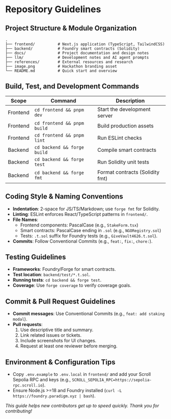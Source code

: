 # Repository Guidelines

## Project Structure & Module Organization

```
.
├── frontend/          # Next.js application (TypeScript, TailwindCSS)
├── backend/           # Foundry smart contracts (Solidity)
├── docs/              # Project documentation and design notes
├── llm/               # Development notes and AI agent prompts
├── references/        # External resources and research
├── image.png          # Hackathon branding asset
└── README.md          # Quick start and overview
```

## Build, Test, and Development Commands

| Scope     | Command                     | Description                           |
|-----------|-----------------------------|---------------------------------------|
| Frontend  | `cd frontend && pnpm dev`   | Start the development server          |
| Frontend  | `cd frontend && pnpm build` | Build production assets               |
| Frontend  | `cd frontend && pnpm lint`  | Run ESLint checks                     |
| Backend   | `cd backend && forge build` | Compile smart contracts               |
| Backend   | `cd backend && forge test`  | Run Solidity unit tests               |
| Backend   | `cd backend && forge fmt`   | Format contracts (Solidity fmt)       |

## Coding Style & Naming Conventions

- **Indentation**: 2-space for JS/TS/Markdown; use `forge fmt` for Solidity.
- **Linting**: ESLint enforces React/TypeScript patterns in `frontend/`.
- **File Names**: 
  - Frontend components: PascalCase (e.g., `StakeForm.tsx`)
  - Smart contracts: PascalCase ending in `.sol` (e.g., `NGORegistry.sol`)
  - Tests: `.t.sol` suffix for Foundry tests (e.g., `GiveVault4626.t.sol`).
- **Commits**: Follow Conventional Commits (e.g., `feat:`, `fix:`, `chore:`).

## Testing Guidelines

- **Frameworks**: Foundry/Forge for smart contracts.
- **Test location**: `backend/test/*.t.sol`.
- **Running tests**: `cd backend && forge test`.
- **Coverage**: Use `forge coverage` to verify coverage goals.

## Commit & Pull Request Guidelines

- **Commit messages**: Use Conventional Commits (e.g., `feat: add staking modal`).
- **Pull requests**:
  1. Use descriptive title and summary.
  2. Link related issues or tickets.
  3. Include screenshots for UI changes.
  4. Request at least one reviewer before merging.

## Environment & Configuration Tips

- Copy `.env.example` to `.env.local` in `frontend/` and add your Scroll Sepolia RPC and keys (e.g., `SCROLL_SEPOLIA_RPC=https://sepolia-rpc.scroll.io`).
- Ensure Node.js >=18 and Foundry installed (`curl -L https://foundry.paradigm.xyz | bash`).

_This guide helps new contributors get up to speed quickly. Thank you for contributing!_
